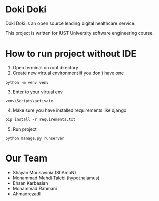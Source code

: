 # Doki Doki
Doki Doki is an open source leading digital healthcare service.

This project is written for IUST University software engineering course.

# How to run project without IDE
1. Open terminal on root directory
2. Create new virtual environment if you don't have one
```batch
python -m venv venv
```
3. Enter to your virtual env
```
venv\Scripts\activate
```
4. Make sure you have installed requirements like django
```batch
pip install -r requirements.txt
```
5. Run project 
```
python manage.py runserver
```

# Our Team
- Shayan Mousavinia (ShAmoN)
- Mohammad Mehdi Talebi (hypothalamus)
- Ehsan Karbasian
- Mohammad Rahmani
- Ahmadrezadl

